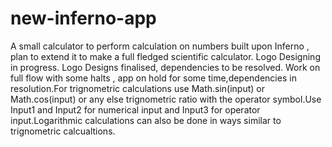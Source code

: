 # new-inferno-app
A small calculator to perform calculation on  numbers built upon Inferno , plan to extend it
to make a full fledged scientific calculator. Logo Designing in progress. Logo Designs finalised, dependencies to be resolved.
Work on full flow with some halts , app on hold for some time,dependencies in resolution.For trignometric calculations use Math.sin(input) or Math.cos(input) or any else trignometric ratio with the operator symbol.Use Input1 and Input2 for numerical input and Input3 for operator input.Logarithmic calculations can also be done in ways similar to trignometric calcualtions.
